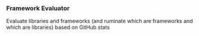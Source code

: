 ### Framework Evaluator

Evaluate libraries and frameworks (and ruminate which are frameworks and which are libraries) based on GitHub stats
